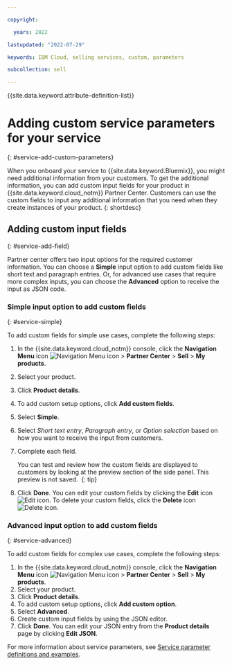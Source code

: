 ```yaml
---

copyright:

  years: 2022

lastupdated: "2022-07-29"

keywords: IBM Cloud, selling services, custom, parameters

subcollection: sell

---
```


{{site.data.keyword.attribute-definition-list}}


# Adding custom service parameters for your service
{: #service-add-custom-parameters}

When you onboard your service to {{site.data.keyword.Bluemix}}, you might need additional information from your customers. To get the additional information, you can add custom input fields for your product in {{site.data.keyword.cloud_notm}} Partner Center. Customers can use the custom fields to input any additional information that you need when they create instances of your product.
{: shortdesc}

## Adding custom input fields
{: #service-add-field}

Partner center offers two input options for the required customer information. You can choose a **Simple** input option to add custom fields like short text and paragraph entries. Or, for advanced use cases that require more complex inputs, you can choose the **Advanced** option to receive the input as JSON code.

### Simple input option to add custom fields
{: #service-simple}

To add custom fields for simple use cases, complete the following steps:

1. In the {{site.data.keyword.cloud_notm}} console, click the **Navigation Menu** icon ![Navigation Menu icon](../icons/icon_hamburger.svg "Menu") > **Partner Center** > **Sell** > **My products**.
1. Select your product.
1. Click **Product details**.
1. To add custom setup options, click **Add custom fields**.
1. Select **Simple**.
1. Select *Short text entry*, *Paragraph entry*, or *Option selection* based on how you want to receive the input from customers.
1. Complete each field.

   You can test and review how the custom fields are displayed to customers by looking at the preview section of the side panel. This preview is not saved. 
   {: tip}

1. Click **Done**. You can edit your custom fields by clicking the **Edit** icon ![Edit icon](../icons/edit-tagging.svg "Edit"). To delete your custom fields, click the **Delete** icon ![Delete icon](../../icons/delete.svg "Delete").

### Advanced input option to add custom fields
{: #service-advanced}

To add custom fields for complex use cases, complete the following steps:

1. In the {{site.data.keyword.cloud_notm}} console, click the **Navigation Menu** icon ![Navigation Menu icon](../icons/icon_hamburger.svg "Menu") > **Partner Center** > **Sell** > **My products**.
1. Select your product.
1. Click **Product details**.
1. To add custom setup options, click **Add custom option**.
1. Select **Advanced**.
1. Create custom input fields by using the JSON editor.
1. Click **Done**. You can edit your JSON entry from the **Product details** page by clicking **Edit JSON**.

For more information about service parameters, see [Service parameter definitions and examples](/docs/sell?topic=sell-service_parameters_def_examples).
